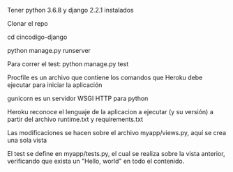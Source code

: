 Tener python 3.6.8 y django 2.2.1 instalados

Clonar el repo

cd cincodigo-django

python manage.py runserver

Para correr el test: python manage.py test

Procfile es un archivo que contiene los comandos que Heroku debe ejecutar para iniciar la aplicación

gunicorn es un servidor WSGI HTTP para python

Heroku reconoce el lenguaje de la aplicacion a ejecutar (y su versión) a partir del archivo runtime.txt y requirements.txt

Las modificaciones se hacen sobre el archivo myapp/views.py, aquí se crea una sola vista

El test se define en myapp/tests.py, el cual se realiza sobre la vista anterior, verificando que exista un "Hello, world" en todo el contenido.